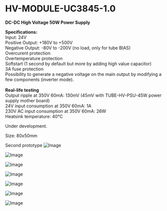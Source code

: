 # HV-MODULE-UC3845-1.0

<b>DC-DC High Voltage 50W Power Supply</b>

<b>Specifications:</b><br>
Input: 24V<br>
Positive Output: +180V to +500V<br>
Negative Output: -80V to -200V (no load, only for tube BIAS)<br>
Overcurent protection<br>
Overtemperature protection<br>
Softstart (1 second by default but more by adding high value capacitor)<br>
3A fuse protection<br>
Possibility to generate a negative voltage on the main output by modifying a few components (inverter mode).<br>
<br>
<b>Real-life testing</b><br>
Output ripple at 350V 60mA: 130mV (45mV with TUBE-HV-PSU-45W power supply mother board)<br>
24V input consumption at 350V 60mA: 1A<br>
230V AC input consumption at 350V 60mA: 26W<br>
Heatsink temperature: 40°C<br>

Under development.

Size: 80x50mm

Second prototype
![Image](https://github.com/user-attachments/assets/7f58a1af-ec62-44aa-819f-a93eed9e939e)

![Image](https://github.com/user-attachments/assets/7ae7e7c2-3d99-4514-be5a-fac69871fa8e)

![Image](https://github.com/user-attachments/assets/c41ee372-dde0-495b-995c-c7070fdfa22c)

![Image](https://github.com/user-attachments/assets/0600bd4e-dd55-4194-8f8e-22ee1911b8c1)

![Image](https://github.com/user-attachments/assets/c042a833-63c7-4a50-bb2e-581ab671426e)

![Image](https://github.com/user-attachments/assets/1629d3d3-bbca-40c6-9e44-e4a9000f7c0f)

![Image](https://github.com/user-attachments/assets/345bd53e-3d7d-4e32-aa8b-867f3e8e8bdb)

